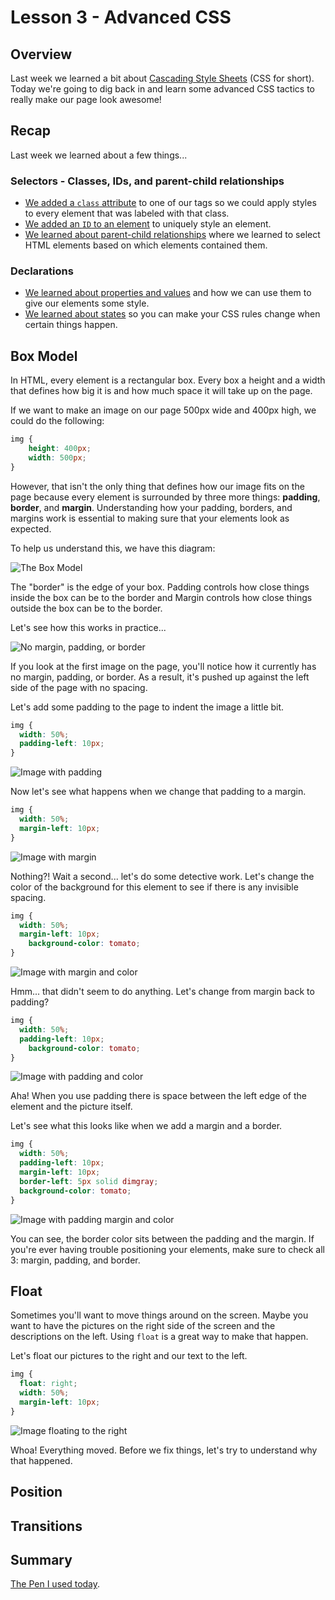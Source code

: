 Lesson 3 - Advanced CSS
============================

## Overview
Last week we learned a bit about [Cascading Style Sheets](http://en.wikipedia.org/wiki/CSS) (CSS for short). Today we're going to dig back in and learn some advanced CSS tactics to really make our page look awesome!

## Recap
Last week we learned about a few things...

### Selectors - Classes, IDs, and parent-child relationships
- [We added a ```class``` attribute](https://github.com/CoderDojoSF/webdev-lesson-2-css/blob/master/README.md#classes) to one of our tags so we could apply styles to every element that was labeled with that class. 
- [We added an ```ID``` to an element](https://github.com/CoderDojoSF/webdev-lesson-2-css/blob/master/README.md#ids) to uniquely style an element.
- [We learned about parent-child relationships](https://github.com/CoderDojoSF/webdev-lesson-2-css/blob/master/README.md#parent-child-relationships) where we learned to select HTML elements based on which elements contained them. 

### Declarations
- [We learned about properties and values](https://github.com/CoderDojoSF/webdev-lesson-2-css/blob/master/README.md#properties) and how we can use them to give our elements some style.
- [We learned about states](https://github.com/CoderDojoSF/webdev-lesson-2-css/blob/master/README.md#css-rules-in-the-real-world) so you can make your CSS rules change when certain things happen.

## Box Model

In HTML, every element is a rectangular box. Every box a height and a width that defines how big it is and how much space it will take up on the page. 

If we want to make an image on our page 500px wide and 400px high, we could do the following:

```css
img {
	height: 400px;
	width: 500px;
}
```

However, that isn't the only thing that defines how our image fits on the page because every element is surrounded by three more things: **padding**, **border**, and **margin**. Understanding how your padding, borders, and margins work is essential to making sure that your elements look as expected. 

To help us understand this, we have this diagram:

![The Box Model](screenshots/box-model.png)

The "border" is the edge of your box. Padding controls how close things inside the box can be to the border and Margin controls how close things outside the box can be to the border. 

Let's see how this works in practice...

![No margin, padding, or border](screenshots/blankmargin.png)

If you look at the first image on the page, you'll notice how it  currently has no margin, padding, or border. As a result, it's pushed up against the left side of the page with no spacing.

Let's add some padding to the page to indent the image a little bit.

```css
img {
  width: 50%;
  padding-left: 10px;
}
```
![Image with padding](screenshots/img-padding-left.png)

Now let's see what happens when we change that padding to a margin.

```css
img {
  width: 50%;
  margin-left: 10px;
}
```
![Image with margin](screenshots/img-margin-left.png)

Nothing?! Wait a second... let's do some detective work. Let's change the color of the background for this element to see if there is any invisible spacing.

```css
img {
  width: 50%;
  margin-left: 10px;
	background-color: tomato; 
}
```
![Image with margin and color](screenshots/img-margin-color.png)

Hmm... that didn't seem to do anything. Let's change from margin back to padding? 

```css
img {
  width: 50%;
  padding-left: 10px;
	background-color: tomato; 
}
```
![Image with padding and color](screenshots/img-padding-color.png)

Aha! When you use padding there is space between the left edge of the element and the picture itself. 

Let's see what this looks like when we add a margin and a border.

```css
img {
  width: 50%;
  padding-left: 10px;
  margin-left: 10px;
  border-left: 5px solid dimgray; 
  background-color: tomato;
}
```
![Image with padding margin and color](screenshots/img-padding-margin-border.png)

You can see, the border color sits between the padding and the margin. If you're ever having trouble positioning your elements, make sure to check all 3: margin, padding, and border. 

## Float

Sometimes you'll want to move things around on the screen. Maybe you want to have the pictures on the right side of the screen and the descriptions on the left. Using ```float``` is a great way to make that happen.

Let's float our pictures to the right and our text to the left. 

```css
img {
  float: right;
  width: 50%;
  margin-left: 10px;
}
```
![Image floating to the right](screenshots/img-float.png)

Whoa! Everything moved. Before we fix things, let's try to understand why that happened. 

## Position

## Transitions


## Summary
[The Pen I used today](http://codepen.io/donjo/pen/vBFwl).
